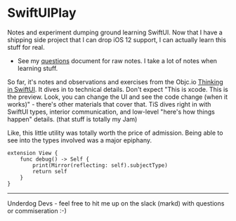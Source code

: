 # SwiftUIPlay

Notes and experiment dumping ground learning SwiftUI.  Now that I have
a shipping side project that I can drop iOS 12 support, I can actually
learn this stuff for real.

* See my [questions](questions.md) document for raw notes.  I take a lot
  of notes when learning stuff.

So far, it's notes and observations and exercises from the Objc.io
[Thinking in SwiftUI](https://www.objc.io/books/thinking-in-swiftui/).
It dives in to technical details. Don't expect "This is xcode. This
is the preview. Look, you can change the UI and see the code change (when
it works)" - there's other materials that cover that.  TiS dives right in with
SwiftUI types, interior communication, and low-level "here's how things
happen" details.  (that stuff is totally my Jam)

Like, this little utility was totally worth the price of
admission. Being able to see into the types involved was a major
epiphany.
 
```
extension View {
    func debug() -> Self {
        print(Mirror(reflecting: self).subjectType)
        return self
    }
}
```

-----
Underdog Devs - feel free to hit me up on the slack (markd) with questions
or commiseration :-)


